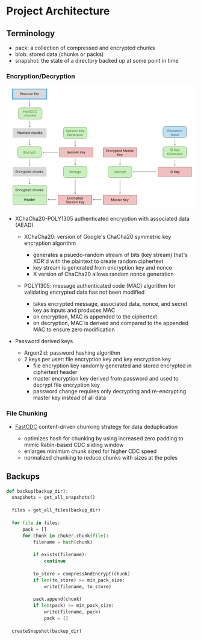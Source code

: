 # Project Architecture

## Terminology

- pack: a collection of compressed and encrypted chunks
- blob: stored data (chunks or packs)
- snapshot: the state of a directory backed up at some point in time

### Encryption/Decryption

![Crypto Workflow](./img/crypto-workflow.png)

- XChaCha20-POLY1305 authenticated encryption with associated data (AEAD)

  - XChaCha20: version of Google's ChaCha20 symmetric key encryption algorithm

    - generates a psuedo-random stream of bits (key stream) that's XOR'd with the plaintext to create random ciphertext
    - key stream is generated from encryption key and nonce
    - X version of ChaCha20 allows random nonce generation

  - POLY1305: message authenticated code (MAC) algorithm for validating encrypted data has not been modified

    - takes encrypted message, associated data, nonce, and secret key as inputs and produces MAC
    - on encryption, MAC is appended to the ciphertext
    - on decryption, MAC is derived and compared to the appended MAC to ensure zero modification

- Password derived keys
  - Argon2id: password hashing algorithm
  - 2 keys per user: file encryption key and key encryption key
    - file encryption key randomly generated and stored encrypted in ciphertext header
    - master encryption key derived from password and used to decrypt file encryption key
    - password change requires only decrypting and re-encrypting master key instead of all data

### File Chunking

- [FastCDC](https://www.usenix.org/system/files/conference/atc16/atc16-paper-xia.pdf) content-driven chunking strategy for data deduplication

  - optimizes hash for chunking by using increased zero padding to mimic Rabin-based CDC sliding window
  - enlarges minimum chunk sized for higher CDC speed
  - normalized chunking to reduce chunks with sizes at the poles

## Backups

```py
def backup(backup_dir):
  snapshots = get_all_snapshots()

  files = get_all_files(backup_dir)

  for file in files:
      pack = []
      for chunk in chuker.chunk(file):
          filename = hash(chunk)

          if exists(filename):
              continue

          to_store = compressAndEncrypt(chunk)
          if len(to_store) >= min_pack_size:
              write(filename, to_store)

          pack.append(chunk)
          if len(pack) >= min_pack_size:
              write(filename, pack)
              pack = []

  createSnapshot(backup_dir)
```
